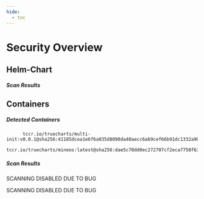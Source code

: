 ```yaml
---
hide:
  - toc
---
```


# Security Overview

<link href="https://truecharts.org/_static/trivy.css" type="text/css" rel="stylesheet" />

## Helm-Chart

##### Scan Results


## Containers

##### Detected Containers

          tccr.io/truecharts/multi-init:v0.0.1@sha256:41185dcea1e6f6a035d8090da40aecc6a69cef66b91dc1332a90c9d22861d367
          tccr.io/truecharts/mineos:latest@sha256:dae5c70dd0ec272707cf2eca7758f635ef4d76a177b437e2f7651b6bbcbc0245

##### Scan Results

SCANNING DISABLED DUE TO BUG

SCANNING DISABLED DUE TO BUG
